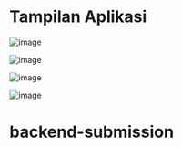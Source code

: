 # Tampilan Aplikasi

![image](https://github.com/indrayyana/Belajar-Penerapan-ML-dengan-Google-Cloud-Submission/assets/93801579/7c9a92ad-0888-48fc-b122-0a1a2c183af6)

![image](https://github.com/indrayyana/Belajar-Penerapan-ML-dengan-Google-Cloud-Submission/assets/93801579/a0c84fab-3c28-41d7-99eb-864ba0048bfc)

![image](https://github.com/indrayyana/Belajar-Penerapan-ML-dengan-Google-Cloud-Submission/assets/93801579/8081795d-9ec8-4699-85c4-7676cec80f6b)

![image](https://github.com/indrayyana/Belajar-Penerapan-ML-dengan-Google-Cloud-Submission/assets/93801579/8c7e9b1b-a5b0-45d6-9802-333a956154e2)
# backend-submission
